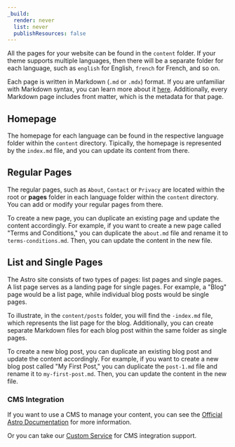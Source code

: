 ```yaml
---
_build:
  render: never
  list: never
  publishResources: false
---
```


All the pages for your website can be found in the `content` folder. If your theme supports multiple languages, then there will be a separate folder for each language, such as `english` for English, `french` for French, and so on.

Each page is written in Markdown (`.md` or `.mdx`) format. If you are unfamiliar with Markdown syntax, you can learn more about it [here](https://www.markdownguide.org/basic-syntax/). Additionally, every Markdown page includes front matter, which is the metadata for that page.

## Homepage

The homepage for each language can be found in the respective language folder within the `content` directory. Tipically, the homepage is represented by the `index.md` file, and you can update its content from there.

## Regular Pages

The regular pages, such as `About`, `Contact` or `Privacy` are located within the root or **pages** folder in each language folder within the `content` directory. You can add or modify your regular pages from there.

To create a new page, you can duplicate an existing page and update the content accordingly. For example, if you want to create a new page called "Terms and Conditions," you can duplicate the `about.md` file and rename it to `terms-conditions.md`. Then, you can update the content in the new file.

## List and Single Pages

The Astro site consists of two types of pages: list pages and single pages. A list page serves as a landing page for single pages. For example, a "Blog" page would be a list page, while individual blog posts would be single pages.

To illustrate, in the `content/posts` folder, you will find the `-index.md` file, which represents the list page for the blog. Additionally, you can create separate Markdown files for each blog post within the same folder as single pages.

To create a new blog post, you can duplicate an existing blog post and update the content accordingly. For example, if you want to create a new blog post called "My First Post," you can duplicate the `post-1.md` file and rename it to `my-first-post.md`. Then, you can update the content in the new file.

### CMS Integration

If you want to use a CMS to manage your content, you can see the [Official Astro Documentation](https://docs.astro.build/en/guides/cms/) for more information.

Or you can take our [Custom Service](https://themefisher.com/custom-development) for CMS integration support.
